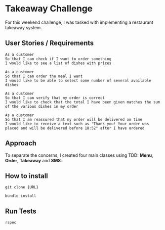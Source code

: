 # Takeaway Challenge

For this weekend challenge, I was tasked with implementing a restaurant takeaway system.

## User Stories / Requirements

```
As a customer
So that I can check if I want to order something
I would like to see a list of dishes with prices

As a customer
So that I can order the meal I want
I would like to be able to select some number of several available dishes

As a customer
So that I can verify that my order is correct
I would like to check that the total I have been given matches the sum of the various dishes in my order

As a customer
So that I am reassured that my order will be delivered on time
I would like to receive a text such as "Thank you! Your order was placed and will be delivered before 18:52" after I have ordered
```

## Approach

To separate the concerns, I created four main classes using TDD: **Menu**, **Order**, **Takeaway** and **SMS**.

## How to install

```
git clone {URL}
```

```
bundle install
```

## Run Tests

```
rspec
```
